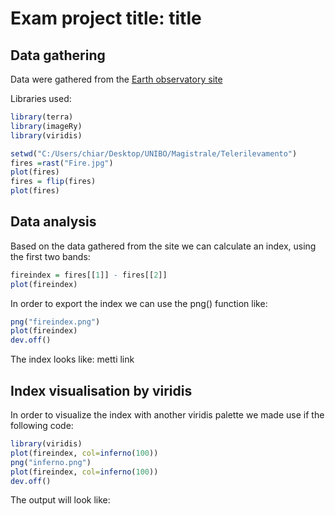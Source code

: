 # Exam project title: title

## Data gathering

Data were gathered from the [Earth observatory site](https://earthobservatory.nasa.gov/)

Libraries used:

```r
library(terra)
library(imageRy)
library(viridis) 
```
```r
setwd("C:/Users/chiar/Desktop/UNIBO/Magistrale/Telerilevamento")
fires =rast("Fire.jpg")
plot(fires)
fires = flip(fires)
plot(fires)
```

## Data analysis

Based on the data gathered from the site we can calculate an index, using the first two bands:
```r
fireindex = fires[[1]] - fires[[2]]
plot(fireindex)
```
In order to export the index we can use the png() function like:

```r
png("fireindex.png")
plot(fireindex)
dev.off()
```

The index looks like:
 metti link

 ## Index visualisation by viridis

 In order to visualize the index with another viridis palette we made use if the following code:
  ```r
library(viridis)
plot(fireindex, col=inferno(100))
png("inferno.png")
plot(fireindex, col=inferno(100))
dev.off()
```

The output will look like:
